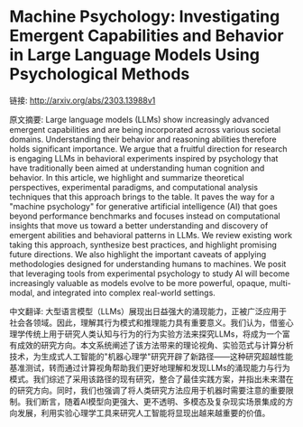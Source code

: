 # Machine Psychology: Investigating Emergent Capabilities and Behavior in Large Language Models Using Psychological Methods

链接: http://arxiv.org/abs/2303.13988v1

原文摘要:
Large language models (LLMs) show increasingly advanced emergent capabilities
and are being incorporated across various societal domains. Understanding their
behavior and reasoning abilities therefore holds significant importance. We
argue that a fruitful direction for research is engaging LLMs in behavioral
experiments inspired by psychology that have traditionally been aimed at
understanding human cognition and behavior. In this article, we highlight and
summarize theoretical perspectives, experimental paradigms, and computational
analysis techniques that this approach brings to the table. It paves the way
for a "machine psychology" for generative artificial intelligence (AI) that
goes beyond performance benchmarks and focuses instead on computational
insights that move us toward a better understanding and discovery of emergent
abilities and behavioral patterns in LLMs. We review existing work taking this
approach, synthesize best practices, and highlight promising future directions.
We also highlight the important caveats of applying methodologies designed for
understanding humans to machines. We posit that leveraging tools from
experimental psychology to study AI will become increasingly valuable as models
evolve to be more powerful, opaque, multi-modal, and integrated into complex
real-world settings.

中文翻译:
大型语言模型（LLMs）展现出日益强大的涌现能力，正被广泛应用于社会各领域。因此，理解其行为模式和推理能力具有重要意义。我们认为，借鉴心理学传统上用于研究人类认知与行为的行为实验方法来探究LLMs，将成为一个富有成效的研究方向。本文系统阐述了该方法带来的理论视角、实验范式与计算分析技术，为生成式人工智能的"机器心理学"研究开辟了新路径——这种研究超越性能基准测试，转而通过计算视角帮助我们更好地理解和发现LLMs的涌现能力与行为模式。我们综述了采用该路径的现有研究，整合了最佳实践方案，并指出未来潜在的研究方向。同时，我们也强调了将人类研究方法应用于机器时需要注意的重要限制。我们断言，随着AI模型向更强大、更不透明、多模态及复杂现实场景集成的方向发展，利用实验心理学工具来研究人工智能将显现出越来越重要的价值。
